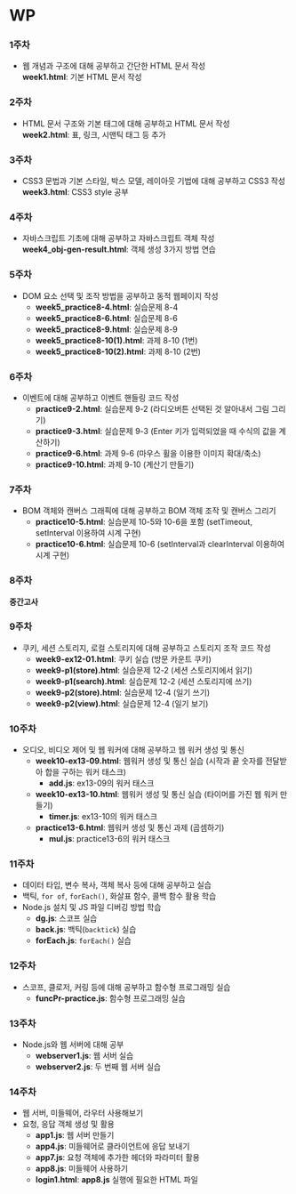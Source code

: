 # WP

### 1주차
- 웹 개념과 구조에 대해 공부하고 간단한 HTML 문서 작성  
**week1.html**: 기본 HTML 문서 작성

### 2주차
- HTML 문서 구조와 기본 태그에 대해 공부하고 HTML 문서 작성  
**week2.html**: 표, 링크, 시맨틱 태그 등 추가

### 3주차
- CSS3 문법과 기본 스타일, 박스 모델, 레이아웃 기법에 대해 공부하고 CSS3 작성  
**week3.html**: CSS3 style 공부

### 4주차
- 자바스크립트 기초에 대해 공부하고 자바스크립트 객체 작성  
**week4_obj-gen-result.html**: 객체 생성 3가지 방법 연습
  
### 5주차
- DOM 요소 선택 및 조작 방법을 공부하고 동적 웹페이지 작성  
  - **week5_practice8-4.html**: 실습문제 8-4  
  - **week5_practice8-6.html**: 실습문제 8-6  
  - **week5_practice8-9.html**: 실습문제 8-9  
  - **week5_practice8-10(1).html**: 과제 8-10 (1번)  
  - **week5_practice8-10(2).html**: 과제 8-10 (2번)

### 6주차
- 이벤트에 대해 공부하고 이벤트 핸들링 코드 작성  
  - **practice9-2.html**: 실습문제 9-2 (라디오버튼 선택된 것 알아내서 그림 그리기)  
  - **practice9-3.html**: 실습문제 9-3 (Enter 키가 입력되었을 때 수식의 값을 계산하기)  
  - **practice9-6.html**: 과제 9-6 (마우스 휠을 이용한 이미지 확대/축소)  
  - **practice9-10.html**: 과제 9-10 (계산기 만들기)

### 7주차
- BOM 객체와 캔버스 그래픽에 대해 공부하고 BOM 객체 조작 및 캔버스 그리기  
  - **practice10-5.html**: 실습문제 10-5와 10-6을 포함 (setTimeout, setInterval 이용하여 시계 구현)  
  - **practice10-6.html**: 실습문제 10-6 (setInterval과 clearInterval 이용하여 시계 구현)

### 8주차
**중간고사**

### 9주차
- 쿠키, 세션 스토리지, 로컬 스토리지에 대해 공부하고 스토리지 조작 코드 작성  
  - **week9-ex12-01.html**: 쿠키 실습 (방문 카운트 쿠키)  
  - **week9-p1(store).html**: 실습문제 12-2 (세션 스토리지에서 읽기)  
  - **week9-p1(search).html**: 실습문제 12-2 (세션 스토리지에 쓰기)  
  - **week9-p2(store).html**: 실습문제 12-4 (일기 쓰기)  
  - **week9-p2(view).html**: 실습문제 12-4 (일기 보기)

### 10주차
- 오디오, 비디오 제어 및 웹 워커에 대해 공부하고 웹 워커 생성 및 통신  
  - **week10-ex13-09.html**: 웹워커 생성 및 통신 실습 (시작과 끝 숫자를 전달받아 합을 구하는 워커 태스크)  
    - **add.js**: ex13-09의 워커 태스크  
  - **week10-ex13-10.html**: 웹워커 생성 및 통신 실습 (타이머를 가진 웹 워커 만들기)  
    - **timer.js**: ex13-10의 워커 태스크  
  - **practice13-6.html**: 웹워커 생성 및 통신 과제 (곱셈하기)  
    - **mul.js**: practice13-6의 워커 태스크

### 11주차
- 데이터 타입, 변수 복사, 객체 복사 등에 대해 공부하고 실습
- 백틱, `for of`, `forEach()`, 화살표 함수, 콜백 함수 활용 학습
- Node.js 설치 및 JS 파일 디버깅 방법 학습  
  - **dg.js**: 스코프 실습  
  - **back.js**: 백틱(`backtick`) 실습  
  - **forEach.js**: `forEach()` 실습  

### 12주차
- 스코프, 클로저, 커링 등에 대해 공부하고 함수형 프로그래밍 실습  
  - **funcPr-practice.js**: 함수형 프로그래밍 실습  

### 13주차
- Node.js와 웹 서버에 대해 공부  
  - **webserver1.js**: 웹 서버 실습  
  - **webserver2.js**: 두 번째 웹 서버 실습  

### 14주차
- 웹 서버, 미들웨어, 라우터 사용해보기  
- 요청, 응답 객체 생성 및 활용  
  - **app1.js**: 웹 서버 만들기  
  - **app4.js**: 미들웨어로 클라이언트에 응답 보내기  
  - **app7.js**: 요청 객체에 추가한 헤더와 파라미터 활용  
  - **app8.js**: 미들웨어 사용하기  
  - **login1.html**: **app8.js** 실행에 필요한 HTML 파일  

